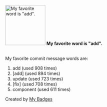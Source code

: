 <img src="https://my-badges.github.io/my-badges/favorite-word.png" alt="My favorite word is &quot;add&quot;." title="My favorite word is &quot;add&quot;." width="128">
<strong>My favorite word is &quot;add&quot;.</strong>
<br><br>

My favorite commit message words are:

1. add (used 908 times)
2. [add] (used 894 times)
3. update (used 723 times)
4. [fix] (used 708 times)
5. component (used 611 times)


Created by <a href="https://github.com/my-badges/my-badges">My Badges</a>